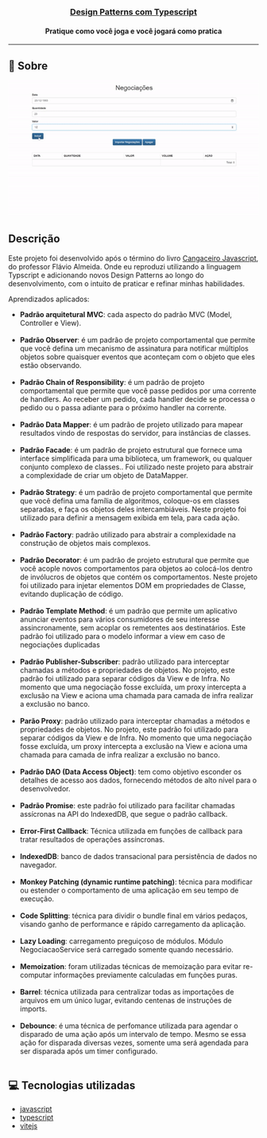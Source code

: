 <h3 align="center">
  <a href="https://cahmoraes.github.io/negociacoes-design-pattern/" target="_blank">Design Patterns com Typescript</a>
</h3>

<h4 align="center">Pratique como você joga e você jogará como pratica</h4>

---

## :rocket: Sobre

<p align="center">
  <img src="https://github.com/Cahmoraes/negociacoes-design-pattern/blob/main/src/assets/example.gif" alt="Negociações">
</p>

## Descrição

<p>Este projeto foi desenvolvido após o término do livro <a href="https://www.casadocodigo.com.br/products/colecao-cangaceiro-javascript?_pos=1&_sid=eded78d67&_ss=r&variant=12268851298379">Cangaceiro Javascript</a>, do professor Flávio Almeida. Onde eu
reproduzi utilizando a linguagem Typscript e adicionando novos Design Patterns ao longo do desenvolvimento, com o intuito de praticar e refinar minhas habilidades.
</p>
<p>
Aprendizados aplicados:
<ul>
  <li><b>Padrão arquitetural MVC</b>: cada aspecto do padrão MVC (Model, Controller e View).</li>
  <br>
  <li><b>Padrão Observer</b>: é um padrão de projeto comportamental que permite que você defina um mecanismo de assinatura para notificar múltiplos objetos sobre quaisquer eventos que aconteçam com o objeto que eles estão observando.</li>
  <br>
  <li><b>Padrão Chain of Responsibility</b>: é um padrão de projeto comportamental que permite que você passe pedidos por uma corrente de handlers. Ao receber um pedido, cada handler decide se processa o pedido ou o passa adiante para o próximo handler na corrente.</li>
  <br>
  <li><b>Padrão Data Mapper</b>: é um padrão de projeto utilizado para mapear resultados vindo de respostas do servidor, para instâncias de classes.</li>
  <br>
  <li><b>Padrão Facade</b>: é um padrão de projeto estrutural que fornece uma interface simplificada para uma biblioteca, um framework, ou qualquer conjunto complexo de classes.. Foi utilizado neste projeto para abstrair a complexidade de criar um objeto de DataMapper.</li>
  <br>
  <li><b>Padrão Strategy</b>: é um padrão de projeto comportamental que permite que você defina uma família de algoritmos, coloque-os em classes separadas, e faça os objetos deles intercambiáveis. Neste projeto foi utilizado para definir a mensagem exibida em tela, para cada ação.</li>
  <br>
  <li><b>Padrão Factory</b>: padrão utilizado para abstrair a complexidade na construção de objetos mais complexos.</li>
  <br>
  <li><b>Padrão Decorator</b>: é um padrão de projeto estrutural que permite que você acople novos comportamentos para objetos ao colocá-los dentro de invólucros de objetos que contém os comportamentos. Neste projeto foi utilizado para injetar elementos DOM em propriedades de Classe, evitando duplicação de código.</li>
  <br>
  <li><b>Padrão Template Method</b>: é um padrão que permite um aplicativo anunciar eventos para vários consumidores de seu interesse assincronamente, sem acoplar os remetentes aos destinatários. Este padrão foi utilizado para o modelo informar a view em caso de negociações duplicadas</li>
  <br>
  <li><b>Padrão Publisher-Subscriber</b>: padrão utilizado para interceptar chamadas a métodos e propriedades de objetos. No projeto, este padrão foi utilizado para separar códigos da View e de Infra. No momento que uma negociação fosse excluída, um proxy intercepta a exclusão na View e aciona uma chamada para camada de infra realizar a exclusão no banco.</li>
  <br>
  <li><b>Parão Proxy</b>: padrão utilizado para interceptar chamadas a métodos e propriedades de objetos. No projeto, este padrão foi utilizado para separar códigos da View e de Infra. No momento que uma negociação fosse excluída, um proxy intercepta a exclusão na View e aciona uma chamada para camada de infra realizar a exclusão no banco.</li>
  <br>
  <li><b>Padrão DAO (Data Access Object)</b>: tem como objetivo esconder os detalhes de acesso aos dados, fornecendo métodos de alto nível para o desenvolvedor.</li>
  <br>
  <li><b>Padrão Promise</b>: este padrão foi utilizado para facilitar chamadas assícronas na API do IndexedDB, que segue o padrão callback.</li>
  <br>
  <li><b>Error-First Callback</b>: Técnica utilizada em funções de callback para tratar resultados de operações assíncronas.</li>
  <br>
  <li><b>IndexedDB</b>: banco de dados transacional para persistência de dados no navegador.</li>
  <br>
  <li><b>Monkey Patching (dynamic runtime patching)</b>: técnica para modificar ou estender o comportamento de uma aplicação em seu tempo de execução.</li>
  <br>
  <li><b>Code Splitting</b>: técnica para dividir o bundle final em vários pedaços, visando ganho de performance e rápido carregamento da aplicação.</li>
  <br>
  <li><b>Lazy Loading</b>: carregamento preguiçoso de módulos. Módulo NegociacaoService será carregado somente quando necessário.</li>
  <br>
  <li><b>Memoization</b>: foram utilizadas técnicas de memoização para evitar re-computar informações previamente calculadas em funções puras.</li>
  <br>
  <li><b>Barrel</b>: técnica utilizada para centralizar todas as importações de arquivos em um único lugar, evitando centenas de instruções de imports.</li>
  <br>
   <li><b>Debounce</b>: é uma técnica de perfomance utilizada para agendar o disparado de uma ação após um intervalo de tempo. Mesmo se essa ação for disparada diversas vezes, somente uma será agendada para ser disparada após um timer configurado.</li>
   <br>
</ul>
</p>

## :computer: Tecnologias utilizadas

- [javascript](https://developer.mozilla.org/pt-BR/docs/Web/JavaScript)
- [typescript](https://www.typescriptlang.org/)
- [vitejs](https://vitejs.dev/)
